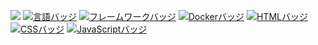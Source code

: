 ![](https://github-profile-summary-cards.vercel.app/api/cards/profile-details?username=due-it-you&theme=2077)
[![言語バッジ](https://img.shields.io/badge/-Ruby-CC342D.svg?logo=ruby&style=flat-square&logoColor=white)](https://www.ruby-lang.org/)
[![フレームワークバッジ](https://img.shields.io/badge/-Ruby%20on%20Rails-CC0000.svg?logo=ruby-on-rails&style=flat-square&logoColor=white)](https://rubyonrails.org/)
[![Dockerバッジ](https://img.shields.io/badge/-Docker-2496ED.svg?logo=docker&style=flat-square&logoColor=white)](https://www.docker.com/)
[![HTMLバッジ](https://img.shields.io/badge/-HTML5-E34F26.svg?logo=html5&style=flat-square&logoColor=white)](https://developer.mozilla.org/en-US/docs/Web/Guide/HTML)
[![CSSバッジ](https://img.shields.io/badge/-CSS3-1572B6.svg?logo=css3&style=flat-square&logoColor=white)](https://developer.mozilla.org/en-US/docs/Web/CSS)
[![JavaScriptバッジ](https://img.shields.io/badge/-JavaScript-F7DF1E.svg?logo=javascript&style=flat-square&logoColor=black)](https://developer.mozilla.org/en-US/docs/Web/JavaScript)

